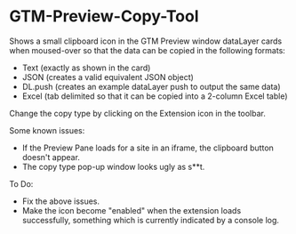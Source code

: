 # GTM-Preview-Copy-Tool
Shows a small clipboard icon in the GTM Preview window dataLayer cards when moused-over so that the data can be copied in the following formats:

 - Text (exactly as shown in the card)
 - JSON (creates a valid equivalent JSON object)
 - DL.push (creates an example dataLayer push to output the same data)
 - Excel (tab delimited so that it can be copied into a 2-column Excel table)

Change the copy type by clicking on the Extension icon in the toolbar.

Some known issues:

 - If the Preview Pane loads for a site in an iframe, the clipboard button doesn't appear.
 - The copy type pop-up window looks ugly as s**t.

To Do:

 - Fix the above issues.
 - Make the icon become "enabled" when the extension loads successfully, something which is currently indicated by a console log.
